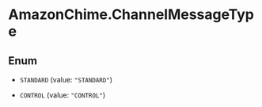# AmazonChime.ChannelMessageType

## Enum


* `STANDARD` (value: `"STANDARD"`)

* `CONTROL` (value: `"CONTROL"`)



